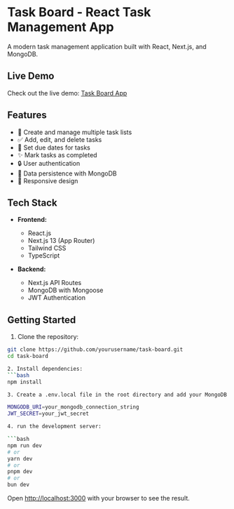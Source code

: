 # Task Board - React Task Management App

A modern task management application built with React, Next.js, and MongoDB.

## Live Demo

Check out the live demo: [Task Board App](https://reactjs-sample-0225-beta.vercel.app)

## Features

- 📝 Create and manage multiple task lists
- ✅ Add, edit, and delete tasks
- 📅 Set due dates for tasks
- ✨ Mark tasks as completed
- 🔒 User authentication
- 💾 Data persistence with MongoDB
- 📱 Responsive design

## Tech Stack

- **Frontend:**
  - React.js
  - Next.js 13 (App Router)
  - Tailwind CSS
  - TypeScript

- **Backend:**
  - Next.js API Routes
  - MongoDB with Mongoose
  - JWT Authentication

## Getting Started

1. Clone the repository:
```bash
git clone https://github.com/yourusername/task-board.git
cd task-board

2. Install dependencies:
```bash
npm install

3. Create a .env.local file in the root directory and add your MongoDB connection string and JWT secret:

MONGODB_URI=your_mongodb_connection_string
JWT_SECRET=your_jwt_secret

4. run the development server:

```bash
npm run dev
# or
yarn dev
# or
pnpm dev
# or
bun dev
```

Open [http://localhost:3000](http://localhost:3000) with your browser to see the result.





